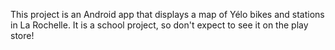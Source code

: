 This project is an Android app that displays a map of Yélo bikes and stations in La Rochelle. It is a school project, so don't expect to see it on the play store!
